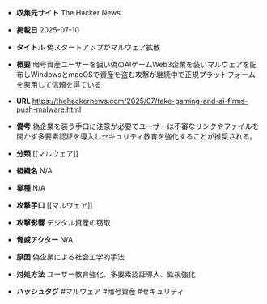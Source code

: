 - **収集元サイト**
The Hacker News

- **掲載日**
2025-07-10

- **タイトル**
偽スタートアップがマルウェア拡散

- **概要**
暗号資産ユーザーを狙い偽のAIゲームWeb3企業を装いマルウェアを配布しWindowsとmacOSで資産を盗む攻撃が継続中で正規プラットフォームを悪用して信頼を得ている

- **URL**
https://thehackernews.com/2025/07/fake-gaming-and-ai-firms-push-malware.html

- **備考**
偽企業を装う手口に注意が必要でユーザーは不審なリンクやファイルを開かず多要素認証を導入しセキュリティ教育を強化することが推奨される。

- **分類**
[[マルウェア]]

- **組織名**
N/A

- **業種**
N/A

- **攻撃手口**
[[マルウェア]]

- **攻撃影響**
デジタル資産の窃取

- **脅威アクター**
N/A

- **原因**
偽企業による社会工学的手法

- **対処方法**
ユーザー教育強化、多要素認証導入、監視強化

- **ハッシュタグ**
#マルウェア #暗号資産 #セキュリティ

